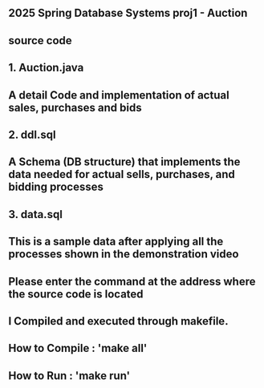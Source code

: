 ## 2025 Spring Database Systems proj1 - Auction

## source code
## 1. Auction.java
## A detail Code and implementation of actual sales, purchases and bids
## 2. ddl.sql
## A Schema (DB structure) that implements the data needed for actual sells, purchases, and bidding processes
## 3. data.sql
## This is a sample data after applying all the processes shown in the demonstration video

## Please enter the command at the address where the source code is located
## I Compiled and executed through makefile.

## How to Compile : 'make all'
## How to Run : 'make run'
